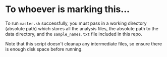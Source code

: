 # To whoever is marking this...

To run `master.sh` successfully, you must pass in a working directory (absolute path) which stores all the analysis files, the absolute path to the data directory, and the `sample_names.txt` file included in this repo.

Note that this script doesn't cleanup any intermediate files, so ensure there is enough disk space before running.